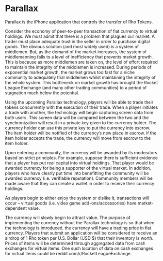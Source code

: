 # Parallax
Parallax is the iPhone application that controls the transfer of Rho Tokens.


  Consider the economy of peer-to-peer transaction of fiat currency to virtual holdings. We must admit that there is a problem that plagues our market. A trader must place adequate trust in the seller in order to purchase digital goods. The obvious solution (and most widely used) is a system of middlemen. But, as the demand of the market increases, the system of middlemanning falls to a level of inefficiency that prevents market growth. This is because as more middlemen are taken on, the level of effort required to maintain the integrity of the middlemen is increased. During periods of exponential market growth, the market grows too fast for a niche community to adequately trial middlemen whilst maintaining the integrity of the whole system. This bottleneck on market growth has brought the Rocket League Exchange (and many other trading communities) to a period of stagnation much below the potential.

  Using the upcoming Parallax technology, players will be able to trade their tokens concurrently with the execution of their trade. When a player initiates a trade with another, the technology will begin capturing screen data from both users. This screen data will be compared between the two and the synchronization will result in a private key given to the currency holder. The currency holder can use this private key to put the currency into escrow. The item holder will be notified of the currency’s new place in escrow. If the item holder accepts the trade, the currency will move from escrow to the item holder.
  
  Upon entering a community, the currency will be awarded by its moderators based on strict principles. For example, suppose there is sufficient evidence that a player has put real capital into virtual holdings. That player would be awarded currency for being a supporter of the virtual market. In addition, players who have clearly put time into benefitting the community will be awarded currency (i.e. verifiable reputation). Community members will be made aware that they can create a wallet in order to receive their currency holdings. 
  
  As players begin to either enjoy the system or dislike it, transactions will occur – virtual goods (i.e. video game add-ons/accessories) have market-dependent value. 

The currency will slowly begin to attract value. The purpose of implementing the currency without the Parallax technology is so that when the technology is introduced, the currency will have a trading price in fiat currency.
Players that submit an application will be considered to receive an airdrop of 1 Rho token per U.S. Dollar (USD $) that their inventory is worth. Prices of items will be determined through aggregated data from cash exchanges for virtual items. One such location of data on cash exchanges for virtual items could be reddit.com/r/RocketLeagueExchange.   
